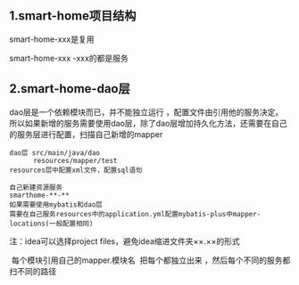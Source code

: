 ## 1.smart-home项目结构

smart-home-xxx是复用

smart-home-xxx -xxx的都是服务 

## 2.smart-home-dao层

dao层是一个依赖模块而已，并不能独立运行 ，配置文件由引用他的服务决定。所以如果新增的服务需要使用dao层，除了dao层增加持久化方法，还需要在自己的服务层进行配置，扫描自己新增的mapper

```
dao层 src/main/java/dao 
      resources/mapper/test
resources层中配置xml文件，配置sql语句
```

```
自己新建资源服务
smarthome-**-**
如果需要使用mybatis和dao层
需要在自己服务resources中的application.yml配置mybatis-plus中mapper-locations(一般配置相同)
```

注：idea可以选择project files，避免idea缩进文件夹××.××的形式

​      每个模块引用自己的mapper.模块名  把每个都独立出来 ，然后每个不同的服务都扫不同的路径 